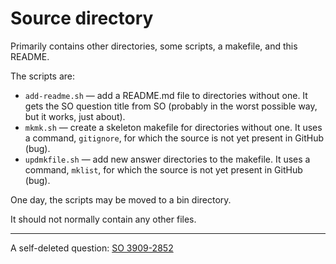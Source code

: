 # Source directory

Primarily contains other directories, some scripts, a makefile, and this README.

The scripts are:
* `add-readme.sh` &mdash; add a README.md file to directories without one.
  It gets the SO question title from SO (probably in the worst possible
  way, but it works, just about).
* `mkmk.sh` &mdash; create a skeleton makefile for directories without one.
  It uses a command, `gitignore`, for which the source is not yet
  present in GitHub (bug).
* `updmkfile.sh` &mdash; add new answer directories to the makefile.
  It uses a command, `mklist`, for which the source is not yet present
  in GitHub (bug).

One day, the scripts may be moved to a bin directory.

It should not normally contain any other files.

<hr>

A self-deleted question: [SO 3909-2852](https://stackoverflow.com/questions/39092852/whats-the-bug-in-my-code-or-is-the-bug-in-gcc)
